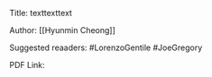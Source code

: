 Title: texttexttext

Author: [[Hyunmin Cheong]]

Suggested reaaders: #LorenzoGentile #JoeGregory

PDF Link: